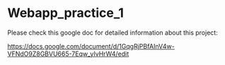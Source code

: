 # Webapp_practice_1
Please check this google doc for detailed information about this project: 

https://docs.google.com/document/d/1GqgRjPBfAInV4w-VFNdO9Z8GBVU665-7Eqw_yIvHrW4/edit

